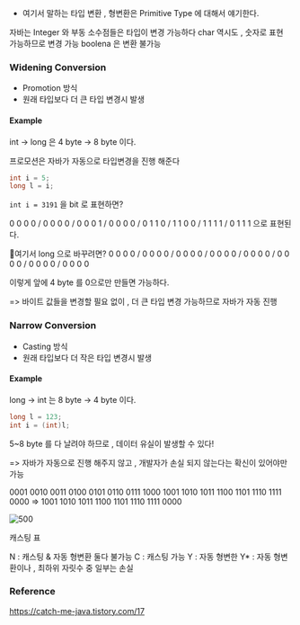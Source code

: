 - 여기서 말하는 타입 변환 , 형변환은 Primitive Type 에 대해서 얘기한다.

자바는 Integer 와 부동 소수점들은 타입이 변경 가능하다
char 역시도 , 숫자로 표현 가능하므로 변경 가능
boolena 은 변환 불가능


### Widening Conversion

- Promotion 방식
- 원래 타입보다 더 큰 타입 변경시 발생

#### Example

int -> long 은 4 byte -> 8 byte 이다.

프로모션은 자바가 자동으로 타입변경을 진행 해준다
```java
int i = 5;
long l = i;
```

`int i = 3191` 을 bit 로 표현하면?

0 0 0 0 / 0 0 0 0 / 0 0 0 1 / 0 0 0 0 / 0 1 1 0 / 1 1 0 0 / 1 1 1 1 / 0 1 1 1
으로 표현된다.

여기서 long 으로 바꾸려면?
0 0 0 0 / 0 0 0 0 / 0 0 0 0 / 0 0 0 0 / 0 0 0 0 / 0 0 0 0 / 0 0 0 0 / 0 0 0 0

이렇게 앞에 4 byte 를 0으로만 만들면 가능하다.

=> 바이트 값들을 변경할 필요 없이 , 더 큰 타입 변경 가능하므로 자바가 자동 진행

### Narrow Conversion

- Casting 방식
- 원래 타입보다 더 작은 타입 변경시 발생

#### Example

long -> int 는 8 byte -> 4 byte 이다.

```java
long l = 123;
int i = (int)l;
```

5~8 byte 를 다 날려야 하므로 , 데이터 유실이 발생할 수 있다!

=> 자바가 자동으로 진행 해주지 않고 , 개발자가 손실 되지 않는다는 확신이 있어야만 가능

0001 0010 0011 0100 0101 0110 0111 1000 1001 1010 1011 1100 1101 1110 1111 0000
=>
1001 1010 1011 1100 1101 1110 1111 0000

![500](https://i.imgur.com/JZoIKO2.png)

캐스팅 표

N : 캐스팅 & 자동 형변환 둘다 불가능
C : 캐스팅 가능
Y : 자동 형변한
Y* : 자동 형변환이나 , 최하위 자릿수 중 일부는 손실
### Reference

https://catch-me-java.tistory.com/17